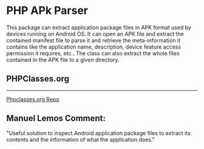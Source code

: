 # PHP APk Parser

This package can extract application package files in APK format used by devices running on Android OS.
It can open an APK file and extract the contained manifest file to parse it and retrieve the meta-information it contains like the application name, description, device feature access permission it requires, etc..
The class can also extract the whole files contained in the APK file to a given directory.



## PHPClasses.org
----------
[Phpclasses.org Repo](http://www.phpclasses.org/apk-parser)

Manuel Lemos Comment:
----------
"Useful solution to inspect Android application package files to extract its contents and the information of what the application does."



